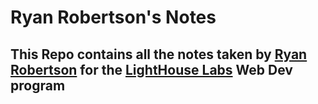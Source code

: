 # Ryan Robertson's Notes
## This Repo contains all the notes taken by [Ryan Robertson](https://github.com/ryguyroberts) for the [LightHouse Labs](https://www.lighthouselabs.ca/) Web Dev program